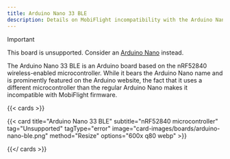 ```yaml
---
title: Arduino Nano 33 BLE
description: Details on MobiFlight incompatibility with the Arduino Nano 33 BLE
---
```


> [!IMPORTANT]
> This board is unsupported. Consider an [Arduino Nano](/boards/arduino-nano) instead.

The Arduino Nano 33 BLE is an Arduino board based on the nRF52840 wireless-enabled microcontroller.
While it bears the Arduino Nano name and is prominently featured on the Arduino website, the fact
that it uses a different microcontroller than the regular Arduino Nano makes it incompatible with
MobiFlight firmware.

{{< cards >}}

{{< card title="Arduino Nano 33 BLE" subtitle="nRF52840 microcontroller" tag="Unsupported" tagType="error" image="card-images/boards/arduino-nano-ble.png" method="Resize" options="600x q80 webp" >}}

{{</ cards >}}
